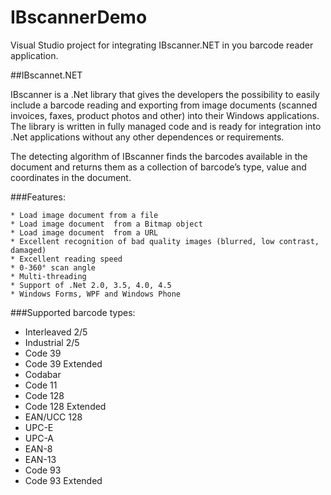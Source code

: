 # IBscannerDemo
Visual Studio project for integrating IBscanner.NET in you barcode reader application.

##IBscannet.NET

IBscanner is a .Net library that gives the developers the possibility to easily include a barcode reading and exporting from image documents (scanned invoices, faxes, product photos and other) into their Windows applications.
The library is written in fully managed code and is ready for integration into .Net applications without any other dependences or requirements.

The detecting algorithm of IBscanner finds the barcodes available in the document and returns them as a collection of barcode’s type, value and coordinates in the document.
 
###Features:

    * Load image document from a file
    * Load image document  from a Bitmap object
    * Load image document  from a URL
    * Excellent recognition of bad quality images (blurred, low contrast, damaged)
    * Excellent reading speed
    * 0-360° scan angle
    * Multi-threading
    * Support of .Net 2.0, 3.5, 4.0, 4.5
    * Windows Forms, WPF and Windows Phone


###Supported barcode types:
* Interleaved 2/5
* Industrial 2/5
* Code 39
* Code 39 Extended
* Codabar
* Code 11
* Code 128
* Code 128 Extended
* EAN/UCC 128
* UPC-E
* UPC-A
* EAN-8
* EAN-13
* Code 93
* Code 93 Extended
